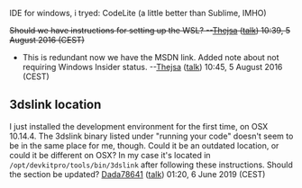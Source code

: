 IDE for windows, i tryed: CodeLite (a little better than Sublime, IMHO)

~~Should we have instructions for setting up the WSL?
--[Thejsa](User:Thejsa "wikilink") ([talk](User_talk:Thejsa "wikilink"))
10:39, 5 August 2016 (CEST)~~

- This is redundant now we have the MSDN link. Added note about not
  requiring Windows Insider status. --[Thejsa](User:Thejsa "wikilink")
  ([talk](User_talk:Thejsa "wikilink")) 10:45, 5 August 2016 (CEST)

## 3dslink location

I just installed the development environment for the first time, on OSX
10.14.4. The 3dslink binary listed under "running your code" doesn't
seem to be in the same place for me, though. Could it be an outdated
location, or could it be different on OSX? In my case it's located in
`/opt/devkitpro/tools/bin/3dslink` after following these instructions.
Should the section be updated? [Dada78641](User:Dada78641 "wikilink")
([talk](User_talk:Dada78641 "wikilink")) 01:20, 6 June 2019 (CEST)